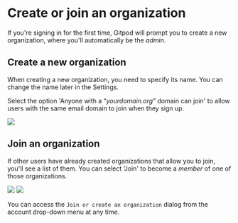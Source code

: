 # Create or join an organization

If you're signing in for the first time, Gitpod will prompt you to create a new organization, where you'll automatically be the *admin*.

## Create a new organization

When creating a new organization, you need to specify its name. You can change the name later in the Settings.

Select the option 'Anyone with a “*yourdomain.org*” domain can join' to allow users with the same email domain to join when they sign up.

<Frame caption="Create organization">
  <img src="https://www.gitpod.io/images/docs/flex/organizations/create-organization.png" />
</Frame>

## Join an organization

If other users have already created organizations that allow you to join, you'll see a list of them. You can select 'Join' to become a *member* of one of those organizations.

<Frame caption="Join organization">
  <img src="https://www.gitpod.io/images/docs/flex/organizations/join-organization.png" />
</Frame>

<Frame caption="Join organization menu">
  <img src="https://www.gitpod.io/images/docs/flex/organizations/join-organization-menu.png" />
</Frame>

You can access the `Join or create an organization` dialog from the account drop-down menu at any time.
